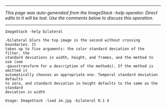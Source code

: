 
---

_This page was auto-generated from the ImageStack -help operator. Direct edits to it will be lost. Use the comments below to discuss this operation._

---

```
ImageStack -help bilateral

-bilateral blurs the top image in the second without crossing boundaries. It
takes up to five arguments: the color standard deviation of the filter, the
standard deviations in width, height, and frames, and the method to use (see
-gausstransform for a description of the methods). If the method is omitted it
automatically chooses an appropriate one. Temporal standard deviation defaults
to zero, and standard deviation in height defaults to the same as the standard
deviation in width

Usage: ImageStack -load im.jpg -bilateral 0.1 4
```